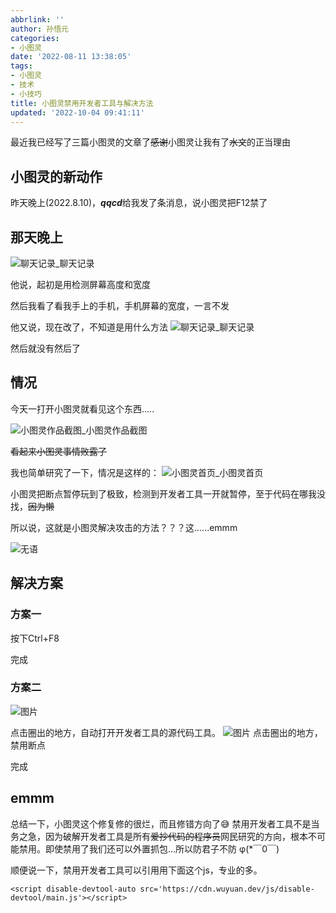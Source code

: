 ```yaml
---
abbrlink: ''
author: 孙悟元
categories:
- 小图灵
date: '2022-08-11 13:38:05'
tags:
- 小图灵
- 技术
- 小技巧
title: 小图灵禁用开发者工具与解决方法
updated: '2022-10-04 09:41:11'
---
```

最近我已经写了三篇小图灵的文章了~~感谢~~小图灵让我有了~~水文~~的正当理由

## 小图灵的新动作

昨天晚上(2022.8.10)，***qqcd***给我发了条消息，说小图灵把F12禁了

## 那天晚上

![聊天记录](https://cdn.wuyuan.dev/img/eSearch-2022-08-11-10-46-25-144.png)_聊天记录

他说，起初是用检测屏幕高度和宽度

然后我看了看我手上的手机，手机屏幕的宽度，一言不发

他又说，现在改了，不知道是用什么方法
![聊天记录](https://cdn.wuyuan.dev/img/eSearch-2022-08-11-10-52-16-153.png)_聊天记录

然后就没有然后了

## 情况

今天一打开小图灵就看见这个东西.....

![小图灵作品截图](https://cdn.wuyuan.dev/img/%E5%B1%8F%E5%B9%95%E6%88%AA%E5%9B%BE%202022-08-11%20105358.jpg)_小图灵作品截图

~~看起来小图灵事情败露了~~

我也简单研究了一下，情况是这样的：
![小图灵首页](https://cdn.wuyuan.dev/img/20220811112335.png)_小图灵首页

小图灵把断点暂停玩到了极致，检测到开发者工具一开就暂停，至于代码在哪我没找，~~因为懒~~

所以说，这就是小图灵解决攻击的方法？？？这......emmm

![无语](https://cdn.wuyuan.dev/img/20220811112624.png)

## 解决方案

### 方案一

按下Ctrl+F8

完成

### 方案二

![图片](https://cdn.wuyuan.dev/img/20220811132402.png)

点击圈出的地方，自动打开开发者工具的源代码工具。
![图片](https://cdn.wuyuan.dev/img/20220811132632.png)
点击圈出的地方，禁用断点

完成

## emmm

总结一下，小图灵这个修复修的很烂，而且修错方向了😅
禁用开发者工具不是当务之急，因为破解开发者工具是所有~~爱抄代码的程序员~~网民研究的方向，根本不可能禁用。即使禁用了我们还可以外置抓包...所以防君子不防   φ(*￣0￣)

顺便说一下，禁用开发者工具可以引用用下面这个js，专业的多。

```
<script disable-devtool-auto src='https://cdn.wuyuan.dev/js/disable-devtool/main.js'></script>

```

